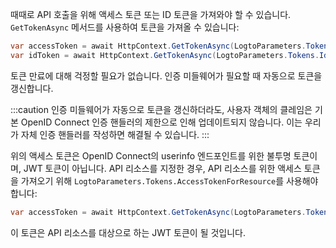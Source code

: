 때때로 API 호출을 위해 액세스 토큰 또는 ID 토큰을 가져와야 할 수 있습니다. `GetTokenAsync` 메서드를 사용하여 토큰을 가져올 수 있습니다:

```csharp
var accessToken = await HttpContext.GetTokenAsync(LogtoParameters.Tokens.AccessToken);
var idToken = await HttpContext.GetTokenAsync(LogtoParameters.Tokens.IdToken);
```

토큰 만료에 대해 걱정할 필요가 없습니다. 인증 미들웨어가 필요할 때 자동으로 토큰을 갱신합니다.

:::caution
인증 미들웨어가 자동으로 토큰을 갱신하더라도, 사용자 객체의 클레임은 기본 OpenID Connect 인증 핸들러의 제한으로 인해 업데이트되지 않습니다.
이는 우리가 자체 인증 핸들러를 작성하면 해결될 수 있습니다.
:::

위의 액세스 토큰은 OpenID Connect의 userinfo 엔드포인트를 위한 불투명 토큰이며, JWT 토큰이 아닙니다. API 리소스를 지정한 경우, API 리소스를 위한 액세스 토큰을 가져오기 위해 `LogtoParameters.Tokens.AccessTokenForResource`를 사용해야 합니다:

```csharp
var accessToken = await HttpContext.GetTokenAsync(LogtoParameters.Tokens.AccessTokenForResource);
```

이 토큰은 API 리소스를 대상으로 하는 JWT 토큰이 될 것입니다.
